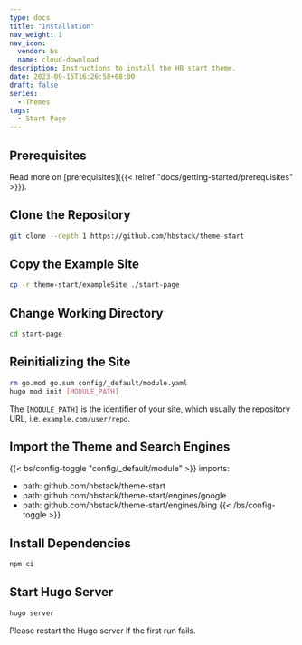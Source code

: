 ```yaml
---
type: docs
title: "Installation"
nav_weight: 1
nav_icon:
  vendor: bs
  name: cloud-download
description: Instructions to install the HB start theme.
date: 2023-09-15T16:26:58+08:00
draft: false
series:
  - Themes
tags:
  - Start Page
---
```


## Prerequisites

Read more on [prerequisites]({{< relref "docs/getting-started/prerequisites" >}}).

## Clone the Repository

```sh
git clone --depth 1 https://github.com/hbstack/theme-start
```

## Copy the Example Site

```sh
cp -r theme-start/exampleSite ./start-page
```

## Change Working Directory

```sh
cd start-page
```

## Reinitializing the Site

```sh
rm go.mod go.sum config/_default/module.yaml
hugo mod init [MODULE_PATH]
```

The `[MODULE_PATH]` is the identifier of your site, which usually the repository URL, i.e. `example.com/user/repo`.

## Import the Theme and Search Engines

{{< bs/config-toggle "config/_default/module" >}}
imports:
  - path: github.com/hbstack/theme-start
  - path: github.com/hbstack/theme-start/engines/google
  - path: github.com/hbstack/theme-start/engines/bing
{{< /bs/config-toggle >}}

## Install Dependencies

```sh
npm ci
```

## Start Hugo Server

```sh
hugo server
```

Please restart the Hugo server if the first run fails.
